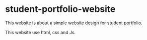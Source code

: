 # student-portfolio-website
This website is about a simple website design for student portfolio.

This website use html, css and Js.
